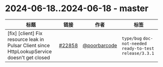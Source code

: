 # 2024-06-18..2024-06-18 - master
| 标题 | 链接 | 作者 | 标签 |
| - | :--: | :--: | - |
| [fix] [client] Fix resource leak in Pulsar Client since HttpLookupService doesn't get closed | [#22858](https://github.com/apache/pulsar/pull/22858) | [@poorbarcode](https://github.com/poorbarcode) | `type/bug` `doc-not-needed` `ready-to-test` `release/3.3.1`  | 
